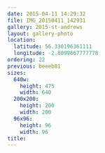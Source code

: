 ```yaml
---
date: 2015-04-11 14:29:32
file: IMG_20150411_142931
gallery: 2015-st-andrews
layout: gallery-photo
location:
  latitude: 56.330196361111
  longitude: -2.8099667777778
ordering: 22
previous: beeeb81
sizes:
  640w:
    height: 475
    width: 640
  200x200:
    height: 200
    width: 200
  96x96:
    height: 96
    width: 96
title: 
---
```

